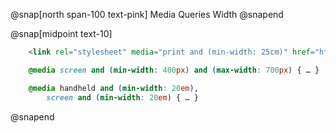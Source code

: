@snap[north span-100 text-pink]
Media Queries Width
@snapend

@snap[midpoint text-10]
```html
    <link rel="stylesheet" media="print and (min-width: 25cm)" href="http://…" />

```
```css
    @media screen and (min-width: 400px) and (max-width: 700px) { … }

```
```css
    @media handheld and (min-width: 20em), 
        screen and (min-width: 20em) { … }
```
@snapend